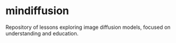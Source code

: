 # mindiffusion
Repository of lessons exploring image diffusion models, focused on understanding and education.
